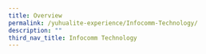 ```yaml
---
title: Overview
permalink: /yuhualite-experience/Infocomm-Technology/
description: ""
third_nav_title: Infocomm Technology
---
```


